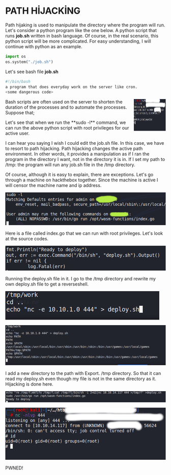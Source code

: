 # PATH HİJACKİNG

Path hijaking is used to manipulate the directory where the program will run. Let's consider a python program like the one below. A python script that runs **job.sh** written in bash language. Of course, in the real scenario, this python script will be more complicated. For easy understanding, I will continue with python as an example.

```python
import os
os.system("./job.sh")
```

Let's see bash file **job.sh**

```bash
#!/bin/bash
a program that does everyday work on the server like cron.
<some dangerous code>
```
<img align="right" width="100" height="100" src="https://github.com/capitansec/Path-Hijacking/blob/main/Pasted%20image%2020210602163615%201.png">
Bash scripts are often used on the server to shorten the duration of the processes and to automate the processes. Suppose that;

Let's see that when we run the \*\*sudo -l\*\* command, we can run the above python script with root privileges for our active user.

I can hear you saying I wish I could edit the job.sh file. In this case, we have to resort to path hijacking. Path hijacking changes the active path environment. In other words, it provides a manipulation as if I ran the program in the directory I want, not in the directory it is in. If I set my path to /tmp: the program will run any job.sh file in the /tmp directory.

Of course, although it is easy to explain, there are exceptions. Let's go through a machine on hackthebox together. Since the machine is active I will censor the machine name and ip address.


![](https://github.com/capitansec/Path-Hijacking/blob/main/Pasted%20image%2020210602162328.jpg)


Here is a file called index.go that we can run with root privileges. Let's look at the source codes.


![](https://github.com/capitansec/Path-Hijacking/blob/main/Pasted%20image%2020210602162413.png)

Running the deploy.sh file in it. I go to the /tmp directory and rewrite my own deploy.sh file to get a reverseshell.

![](https://github.com/capitansec/Path-Hijacking/blob/main/Pasted%20image%2020210602162600.png)

![](https://github.com/capitansec/Path-Hijacking/blob/main/Pasted%20image%2020210602162821.png)

I add a new directory to the path with Export. /tmp directory. So that it can read my deploy.sh even though my file is not in the same directory as it. Hijacking is done here.

![](https://github.com/capitansec/Path-Hijacking/blob/main/Pasted%20image%2020210602163644.png)

![](https://github.com/capitansec/Path-Hijacking/blob/main/Pasted%20image%2020210602163615%201.png)

PWNED!



